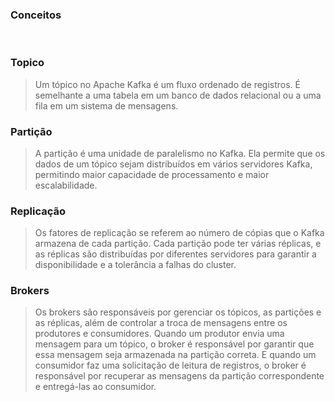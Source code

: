 ### Conceitos

</br>

### Topico
> Um tópico no Apache Kafka é um fluxo ordenado de registros.
>É semelhante a uma tabela em um banco de dados relacional ou a uma fila em um sistema de mensagens.

### Partição
> A partição é uma unidade de paralelismo no Kafka. Ela permite que os dados de um tópico sejam distribuídos em vários servidores Kafka, permitindo maior capacidade de processamento e maior escalabilidade.
### Replicação
> Os fatores de replicação se referem ao número de cópias que o Kafka armazena de cada partição. Cada partição pode ter várias réplicas, e as réplicas são distribuídas por diferentes servidores para garantir a disponibilidade e a tolerância a falhas do cluster.
> 

### Brokers
> Os brokers são responsáveis por gerenciar os tópicos, as partições e as réplicas, além de controlar a troca de mensagens entre os produtores e consumidores.
Quando um produtor envia uma mensagem para um tópico, o broker é responsável por garantir que essa mensagem seja armazenada na partição correta. E quando um consumidor faz uma solicitação de leitura de registros, o broker é responsável por recuperar as mensagens da partição correspondente e entregá-las ao consumidor.
